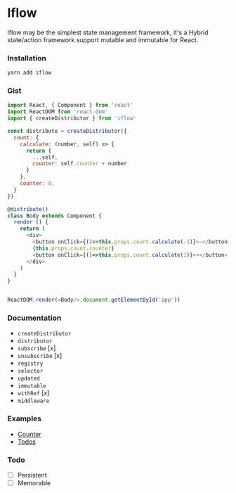# Iflow
Iflow may be the simplest state management framework, it's a Hybrid state/action framework support mutable and immutable for React.

### Installation
```bash
yarn add iflow
```

### Gist
```javascript
import React, { Component } from 'react'
import ReactDOM from 'react-dom'
import { createDistributor } from 'iflow'

const distribute = createDistributor({
  count: {
    calculate: (number, self) => {
      return {
        ...self,
        counter: self.counter + number
      }
    },
    counter: 0,
  }
})

@distribute()
class Body extends Component {
  render () {
    return (
      <div>
        <button onClick={()=>this.props.count.calculate(-1)}>-</button>
        {this.props.count.counter}
        <button onClick={()=>this.props.count.calculate(1)}>+</button>
      </div>
    )
  }
}


ReactDOM.render(<Body/>,document.getElementById('app'))

```

### Documentation
* `createDistributor`
* `distributor`
* `subscribe` [x]
* `unsubscribe` [x]
* `registry`
* `selector`
* `updated`
* `immutable`
* `withRef` [x]
* `middleware`
### Examples

* [Counter](https://github.com/unadlib/iflow/tree/master/example/counter)
* [Todos](https://github.com/unadlib/iflow/tree/master/example/todos)

### Todo
- [ ] Persistent
- [ ] Memorable